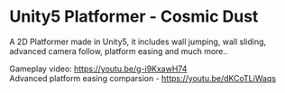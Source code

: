 # Unity5 Platformer - Cosmic Dust
A 2D Platformer made in Unity5, it includes wall jumping, wall sliding, advanced camera follow, platform easing and much more..

Gameplay video: https://youtu.be/g-i9KxawH74 <br />
Advanced platform easing comparsion - https://youtu.be/dKCoTLiWaqs <br />